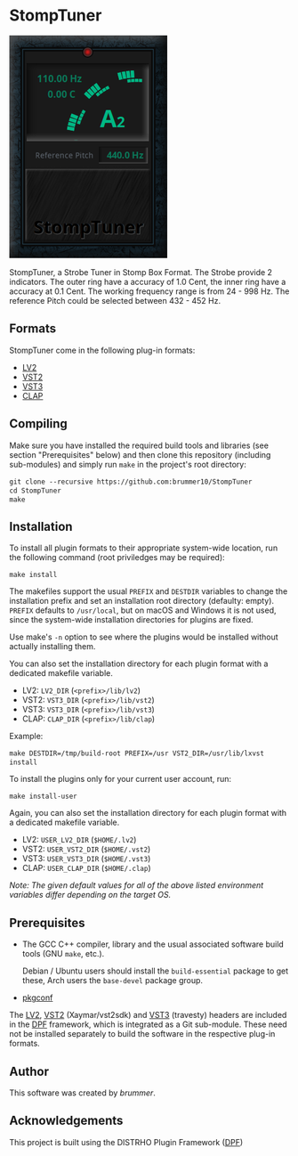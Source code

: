 # StompTuner

![StompTuner](https://github.com/brummer10/StompTuner/blob/main/StompTuner.png?raw=true)

StompTuner, a Strobe Tuner in Stomp Box Format. The Strobe provide 2 indicators. The outer ring 
have a accuracy of 1.0 Cent, the inner ring have a accuracy at 0.1 Cent. 
The working frequency range is from 24 - 998 Hz.
The reference Pitch could be selected between 432 - 452 Hz.

## Formats

StompTuner come in the following plug-in formats:

* [LV2]
* [VST2]
* [VST3]
* [CLAP]

## Compiling

Make sure you have installed the required build tools and libraries (see
section "Prerequisites" below) and then clone this repository (including
sub-modules) and simply run `make` in the project's root directory:

```con
git clone --recursive https://github.com:brummer10/StompTuner
cd StompTuner
make
```

## Installation

To install all plugin formats to their appropriate system-wide location, run
the following command (root priviledges may be required):

```con
make install
```

The makefiles support the usual `PREFIX` and `DESTDIR` variables to change the
installation prefix and set an installation root directory (defaulty: empty).
`PREFIX` defaults to `/usr/local`, but on macOS and Windows it is not used,
since the system-wide installation directories for plugins are fixed.

Use make's `-n` option to see where the plugins would be installed without
actually installing them.

You can also set the installation directory for each plugin format with a
dedicated makefile variable.

* LV2: `LV2_DIR` (`<prefix>/lib/lv2`)
* VST2: `VST3_DIR` (`<prefix>/lib/vst2`)
* VST3: `VST3_DIR` (`<prefix>/lib/vst3`)
* CLAP: `CLAP_DIR` (`<prefix>/lib/clap`)

Example:

```con
make DESTDIR=/tmp/build-root PREFIX=/usr VST2_DIR=/usr/lib/lxvst install
```

To install the plugins only for your current user account, run:

```con
make install-user
```

Again, you can also set the installation directory for each plugin format with
a dedicated makefile variable.

* LV2: `USER_LV2_DIR` (`$HOME/.lv2`)
* VST2: `USER_VST2_DIR` (`$HOME/.vst2`)
* VST3: `USER_VST3_DIR` (`$HOME/.vst3`)
* CLAP: `USER_CLAP_DIR` (`$HOME/.clap`)

*Note: The given default values for all of the above listed environment
variables differ depending on the target OS.*


## Prerequisites

* The GCC C++ compiler, library and the usual associated software build tools
  (GNU `make`, etc.).

  Debian / Ubuntu users should install the `build-essential` package
  to get these, Arch users the `base-devel` package group.

* [pkgconf]

The [LV2], [VST2] (Xaymar/vst2sdk) and [VST3] (travesty) headers are included in the
[DPF] framework, which is integrated as a Git sub-module. These need not be
installed separately to build the software in the respective plug-in formats.


## Author

This software was created by *brummer*.


## Acknowledgements

This project is built using the DISTRHO Plugin Framework ([DPF])

[DPF]: https://github.com/DISTRHO/DPF
[LV2]: http://lv2plug.in/
[pkgconf]: https://github.com/pkgconf/pkgconf
[VST2]: https://en.wikipedia.org/wiki/Virtual_Studio_Technology
[VST3]: https://en.wikipedia.org/wiki/Virtual_Studio_Technology
[CLAP]:https://en.wikipedia.org/wiki/CLever_Audio_Plug-in
